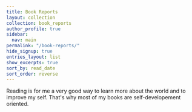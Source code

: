 ```yaml
---
title: Book Reports
layout: collection
collection: book_reports
author_profile: true
sidebar:
  nav: main
permalink: "/book-reports/"
hide_signup: true
entries_layout: list
show_excerpts: true
sort_by: read_date
sort_order: reverse
---
```


Reading is for me a very good way to learn more about the world and to improve my self. That's why most of my books are self-developement oriented. 
